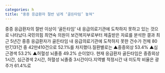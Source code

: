 ```yaml
---
categories: h
title: "중증 응급환자 절반 넘게 ‘골든타임’ 놓쳐"
---
```

중증 응급환자의 절반 이상이 ‘골든타임’ 내 응급의료기관에 도착하지 못하고 있는 것으로 나타났다.국민의힘 최연숙 의원이 보건복지부로부터 제출받은 자료를 분석한 결과 최근 5년간 중증 응급환자가 골든타임 내 응급의료기관에 도착하지 못한 건수가 전체 80만7,131건 중 42만410건으로 52.1%를 차지했다.질환별로는 ▲중증외상 53.4% ▲심근경색 53.2% ▲허혈성 뇌졸중 49.2% 순이었다. 현재 응급환자 골든타임은 중증외상 1시간, 심근경색 2시간, 허혈성 뇌졸중 3시간이다.지역별 적정시간 내 미도착 비율은 광주가 61.4%로